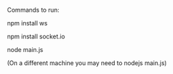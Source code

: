 Commands to run:


npm install ws

npm install socket.io

node main.js 

(On a different machine you may need to nodejs main.js)


